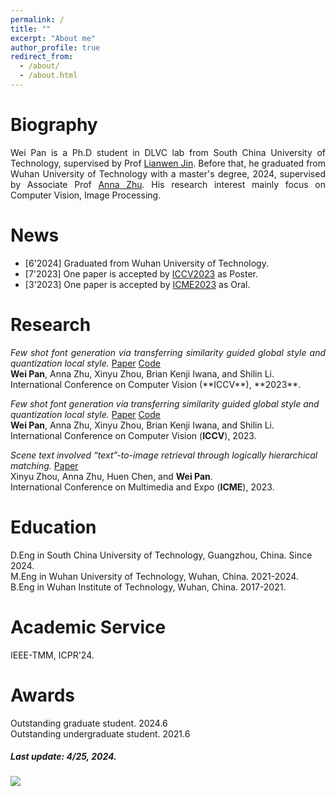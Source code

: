 ```yaml
---
permalink: /
title: ""
excerpt: "About me"
author_profile: true
redirect_from: 
  - /about/
  - /about.html
---
```



# Biography
<p align="justify">
Wei Pan is a Ph.D student in DLVC lab from South China University of Technology, supervised by Prof <a href="http://www.dlvc-lab.net/lianwen/Index.html">Lianwen Jin</a>. Before that, he graduated from Wuhan University of Technology with a master's degree, 2024, supervised by Associate Prof <a href="http://cst.whut.edu.cn/xygk/szdw/201809/t20180911_876961.shtml">Anna Zhu</a>. His research interest mainly focus on Computer Vision, Image Processing.
</p>


# News

* [6'2024] Graduated from Wuhan University of Technology.
* [7'2023] One paper is accepted by [ICCV2023](https://iccv2023.thecvf.com/) as Poster.  
* [3'2023] One paper is accepted by [ICME2023](https://www.2023.ieeeicme.org/) as Oral.



# Research

<p align="justify">
  <i>Few shot font generation via transferring similarity guided global style and quantization local style.</i>
  <a href="https://openaccess.thecvf.com/content/ICCV2023/html/Pan_Few_Shot_Font_Generation_Via_Transferring_Similarity_Guided_Global_Style_ICCV_2023_paper.html">Paper</a>
  <a href="https://github.com/awei669/VQ-Font">Code</a> </br>
  <b>Wei Pan</b>, Anna Zhu, Xinyu Zhou, Brian Kenji Iwana, and Shilin Li. </br>
  International Conference on Computer Vision (**ICCV**), **2023**.
</p>

*Few shot font generation via transferring similarity guided global style and quantization local style.* [Paper](https://openaccess.thecvf.com/content/ICCV2023/html/Pan_Few_Shot_Font_Generation_Via_Transferring_Similarity_Guided_Global_Style_ICCV_2023_paper.html) [Code](https://github.com/awei669/VQ-Font)  
**Wei Pan**, Anna Zhu, Xinyu Zhou, Brian Kenji Iwana, and Shilin Li.  
International Conference on Computer Vision (**ICCV**), 2023. 




*Scene text involved “text”-to-image retrieval through logically hierarchical matching.* [Paper](https://ieeexplore.ieee.org/abstract/document/10219982)  
Xinyu Zhou, Anna Zhu, Huen Chen, and **Wei Pan**.  
International Conference on Multimedia and Expo (**ICME**), 2023.  








# Education

D.Eng in South China University of Technology, Guangzhou, China. Since 2024.  
M.Eng in Wuhan University of Technology, Wuhan, China. 2021-2024.  
B.Eng in Wuhan Institute of Technology, Wuhan, China. 2017-2021.  

# Academic Service

IEEE-TMM, ICPR'24.

# Awards

Outstanding graduate student. 2024.6  
Outstanding undergraduate student. 2021.6


##### Last update: 4/25, 2024.


<a href='https://clustrmaps.com/site/1c07b'  title='Visit tracker'><img src='//clustrmaps.com/map_v2.png?cl=ffffff&w=400&t=tt&d=VwMJpNfSRvymxWpJ1PNkRBvE9Y8CcuHGeT4blD1IzLc&co=2d78ad&ct=ffffff'/></a>





